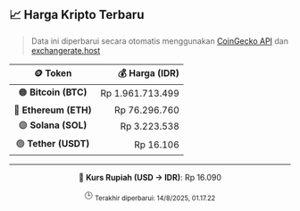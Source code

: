 

<!-- HARGA_KRIPTO -->
## 📈 Harga Kripto Terbaru

> Data ini diperbarui secara otomatis menggunakan [CoinGecko API](https://www.coingecko.com/) dan [exchangerate.host](https://exchangerate.host/)

<div align="center">

| 🪙 Token | 💰 Harga (IDR) |
|:------:|---------------:|
| 🟠 **Bitcoin (BTC)**   | Rp 1.961.713.499 |
| 🔵 **Ethereum (ETH)**  | Rp 76.296.760 |
| 🟣 **Solana (SOL)**    | Rp 3.223.538 |
| 🟢 **Tether (USDT)**   | Rp 16.106 |

---

💱 **Kurs Rupiah (USD → IDR)**: Rp 16.090

🕒 <sub>Terakhir diperbarui: 14/8/2025, 01.17.22</sub>

</div>
<!-- /HARGA_KRIPTO -->